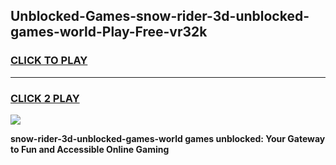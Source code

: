 
## Unblocked-Games-snow-rider-3d-unblocked-games-world-Play-Free-vr32k
<h3>
<a href="https://premium76.site?title=snow-rider-3d-unblocked-games-world&ref=15A">CLICK TO PLAY</a></h3>
<hr>

<h3>
<a href="https://premium76.site?title=snow-rider-3d-unblocked-games-world&ref=15A">CLICK 2 PLAY</a>
  
</h3>

<a href="https://premium76.site?title=snow-rider-3d-unblocked-games-world&ref=15A"><img src="https://clearcache.store/games.png"></a>


**snow-rider-3d-unblocked-games-world games unblocked: Your Gateway to Fun and Accessible Online Gaming**
